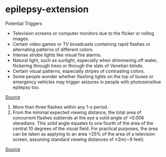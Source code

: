 # epilepsy-extension

Potential Triggers

* Television screens or computer monitors due to the flicker or rolling images.
* Certain video games or TV broadcasts containing rapid flashes or alternating patterns of different colors.
* Intense strobe lights like visual fire alarms.
* Natural light, such as sunlight, especially when shimmering off water, flickering through trees or through the slats of Venetian blinds.
* Certain visual patterns, especially stripes of contrasting colors.
* Some people wonder whether flashing lights on the top of buses or emergency vehicles may trigger seizures in people with photosensitive epilepsy too.

[Source](https://www.epilepsy.com/learn/triggers-seizures/photosensitivity-and-seizures)

1. More than three flashes within any 1-s period.
2. From the minimal expected viewing distance, the
total area of concurrent flashes subtends at the eye
a solid angle of >0.006 steradians. This solid angle
equates to one fourth of the area of the central 10
degrees of the visual field. For practical purposes,
the area can be taken as applying to an area >25%
of the area of a television screen, assuming standard
viewing distances of ≥2m(∼9 feet).

[Source](https://www.epilepsy.com/sites/core/files/atoms/files/Epilepsia%20vol%2046%20issue%209%20Photosensitivity.pdf)